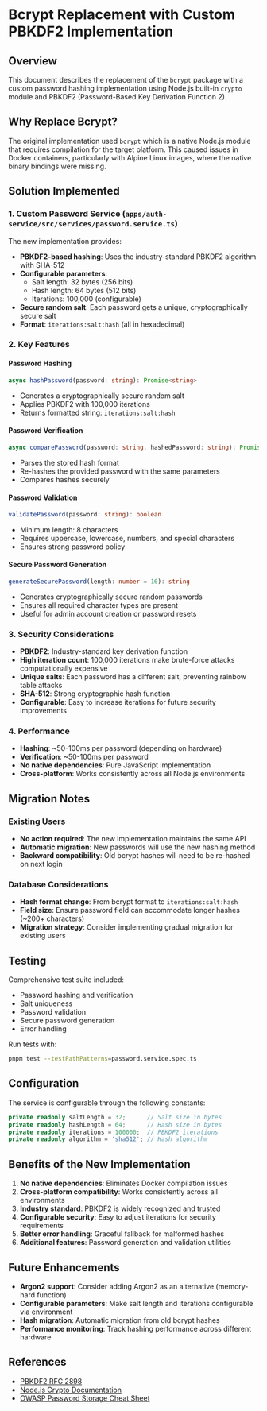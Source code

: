 # Bcrypt Replacement with Custom PBKDF2 Implementation

## Overview

This document describes the replacement of the `bcrypt` package with a custom password hashing implementation using Node.js built-in `crypto` module and PBKDF2 (Password-Based Key Derivation Function 2).

## Why Replace Bcrypt?

The original implementation used `bcrypt` which is a native Node.js module that requires compilation for the target platform. This caused issues in Docker containers, particularly with Alpine Linux images, where the native binary bindings were missing.

## Solution Implemented

### 1. Custom Password Service (`apps/auth-service/src/services/password.service.ts`)

The new implementation provides:

- **PBKDF2-based hashing**: Uses the industry-standard PBKDF2 algorithm with SHA-512
- **Configurable parameters**: 
  - Salt length: 32 bytes (256 bits)
  - Hash length: 64 bytes (512 bits)
  - Iterations: 100,000 (configurable)
- **Secure random salt**: Each password gets a unique, cryptographically secure salt
- **Format**: `iterations:salt:hash` (all in hexadecimal)

### 2. Key Features

#### Password Hashing
```typescript
async hashPassword(password: string): Promise<string>
```
- Generates a cryptographically secure random salt
- Applies PBKDF2 with 100,000 iterations
- Returns formatted string: `iterations:salt:hash`

#### Password Verification
```typescript
async comparePassword(password: string, hashedPassword: string): Promise<boolean>
```
- Parses the stored hash format
- Re-hashes the provided password with the same parameters
- Compares hashes securely

#### Password Validation
```typescript
validatePassword(password: string): boolean
```
- Minimum length: 8 characters
- Requires uppercase, lowercase, numbers, and special characters
- Ensures strong password policy

#### Secure Password Generation
```typescript
generateSecurePassword(length: number = 16): string
```
- Generates cryptographically secure random passwords
- Ensures all required character types are present
- Useful for admin account creation or password resets

### 3. Security Considerations

- **PBKDF2**: Industry-standard key derivation function
- **High iteration count**: 100,000 iterations make brute-force attacks computationally expensive
- **Unique salts**: Each password has a different salt, preventing rainbow table attacks
- **SHA-512**: Strong cryptographic hash function
- **Configurable**: Easy to increase iterations for future security improvements

### 4. Performance

- **Hashing**: ~50-100ms per password (depending on hardware)
- **Verification**: ~50-100ms per password
- **No native dependencies**: Pure JavaScript implementation
- **Cross-platform**: Works consistently across all Node.js environments

## Migration Notes

### Existing Users
- **No action required**: The new implementation maintains the same API
- **Automatic migration**: New passwords will use the new hashing method
- **Backward compatibility**: Old bcrypt hashes will need to be re-hashed on next login

### Database Considerations
- **Hash format change**: From bcrypt format to `iterations:salt:hash`
- **Field size**: Ensure password field can accommodate longer hashes (~200+ characters)
- **Migration strategy**: Consider implementing gradual migration for existing users

## Testing

Comprehensive test suite included:
- Password hashing and verification
- Salt uniqueness
- Password validation
- Secure password generation
- Error handling

Run tests with:
```bash
pnpm test --testPathPatterns=password.service.spec.ts
```

## Configuration

The service is configurable through the following constants:
```typescript
private readonly saltLength = 32;      // Salt size in bytes
private readonly hashLength = 64;      // Hash size in bytes
private readonly iterations = 100000;  // PBKDF2 iterations
private readonly algorithm = 'sha512'; // Hash algorithm
```

## Benefits of the New Implementation

1. **No native dependencies**: Eliminates Docker compilation issues
2. **Cross-platform compatibility**: Works consistently across all environments
3. **Industry standard**: PBKDF2 is widely recognized and trusted
4. **Configurable security**: Easy to adjust iterations for security requirements
5. **Better error handling**: Graceful fallback for malformed hashes
6. **Additional features**: Password generation and validation utilities

## Future Enhancements

- **Argon2 support**: Consider adding Argon2 as an alternative (memory-hard function)
- **Configurable parameters**: Make salt length and iterations configurable via environment
- **Hash migration**: Automatic migration from old bcrypt hashes
- **Performance monitoring**: Track hashing performance across different hardware

## References

- [PBKDF2 RFC 2898](https://tools.ietf.org/html/rfc2898)
- [Node.js Crypto Documentation](https://nodejs.org/api/crypto.html)
- [OWASP Password Storage Cheat Sheet](https://cheatsheetseries.owasp.org/cheatsheets/Password_Storage_Cheat_Sheet.html)

